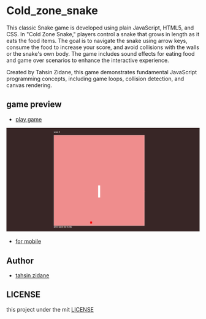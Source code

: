 # Cold_zone_snake
This classic Snake game is developed using plain JavaScript, HTML5, and CSS. In "Cold Zone Snake," players control a snake that grows in length as it eats the food items. The goal is to navigate the snake using arrow keys, consume the food to increase your score, and avoid collisions with the walls or the snake's own body. The game includes sound effects for eating food and game over scenarios to enhance the interactive experience.

Created by Tahsin Zidane, this game demonstrates fundamental JavaScript programming concepts, including game loops, collision detection, and canvas rendering.

## game preview

 - [play game](https://tahsinzidane.github.io/Cold_zone_snake/) 
<img src='./assets/preview.png' alt='game img preview'>

- [for mobile](https://tahsinzidane.github.io/Cold_zone_snake/mobile-version/index.html)

## Author
 - [tahsin zidane](https://github.com/tahsinzidane)

## LICENSE
this project under the mit [LICENSE](./LICENSE) 